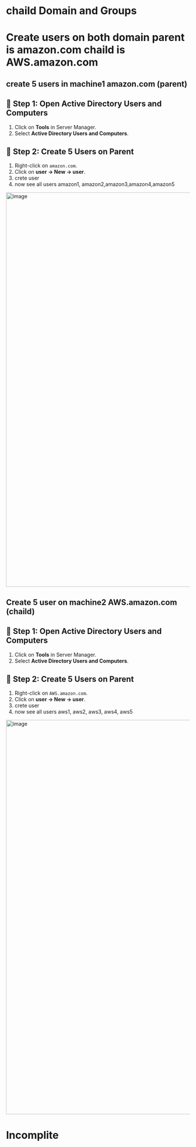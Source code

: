# chaild Domain and Groups


# Create users on both domain parent is amazon.com chaild is AWS.amazon.com

## create 5 users in machine1 amazon.com (parent)

## 📌 Step 1: Open Active Directory Users and Computers
1. Click on **Tools** in Server Manager.  
2. Select **Active Directory Users and Computers**.  


## 📌 Step 2: Create 5 Users on Parent

1. Right-click on `amazon.com`.  
2. Click on **user → New → user**.  
3. crete user
4. now see all users amazon1, amazon2,amazon3,amazon4,amazon5
<img width="1919" height="1079" alt="image" src="https://github.com/user-attachments/assets/b482e22f-f568-48d0-88f9-ea3522ca55b8" />

## Create 5 user on machine2 AWS.amazon.com (chaild) 

## 📌 Step 1: Open Active Directory Users and Computers
1. Click on **Tools** in Server Manager.  
2. Select **Active Directory Users and Computers**.  


## 📌 Step 2: Create 5 Users on Parent

1. Right-click on `AWS.amazon.com`.  
2. Click on **user → New → user**.  
3. crete user
4. now see all users aws1, aws2, aws3, aws4, aws5
<img width="1919" height="1079" alt="image" src="https://github.com/user-attachments/assets/44d1341d-0c44-488a-b67a-2a4a91c6e1c7" />



# Incomplite
